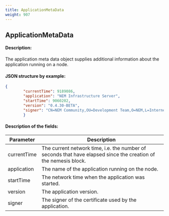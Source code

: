 ```yaml
---
title: ApplicationMetaData
weight: 907
---
```


 
## ApplicationMetaData 
#### Description: 
The application meta data object supplies additional information about the application running on a node.

 
#### JSON structure by example: 
```json
{
        "currentTime": 9189086,
        "application": "NEM Infrastructure Server",
        "startTime": 9060202,
        "version": "0.4.30-BETA",
        "signer": "CN=NEM Community,OU=Development Team,O=NEM,L=Internet,ST=web,C=WD"
        }
``` 
#### Description of the fields: 

| Parameter | Description |
|------|------|
| currentTime | The current network time, i.e. the number of seconds that have elapsed since the creation of the nemesis block. |
| application | The name of the application running on the node. |
| startTime | The network time when the application was started. |
| version | The application version. |
| signer | The signer of the certificate used by the application. |

 
